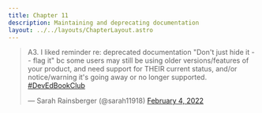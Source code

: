 ```yaml
---
title: Chapter 11
description: Maintaining and deprecating documentation
layout: ../../layouts/ChapterLayout.astro
---
```

<blockquote class="twitter-tweet" data-conversation="none" data-dnt="true"><p lang="en" dir="ltr">A3. I liked reminder re: deprecated documentation &quot;Don&#39;t just hide it -- flag it&quot; bc some users may still be using older versions/features of your product, and need support for THEIR current status, and/or notice/warning it&#39;s going away or no longer supported. <a href="https://twitter.com/hashtag/DevEdBookClub?src=hash&amp;ref_src=twsrc%5Etfw">#DevEdBookClub</a></p>&mdash; Sarah Rainsberger (@sarah11918) <a href="https://twitter.com/sarah11918/status/1489430354708545538?ref_src=twsrc%5Etfw">February 4, 2022</a></blockquote> <script async src="https://platform.twitter.com/widgets.js" charset="utf-8"></script>
